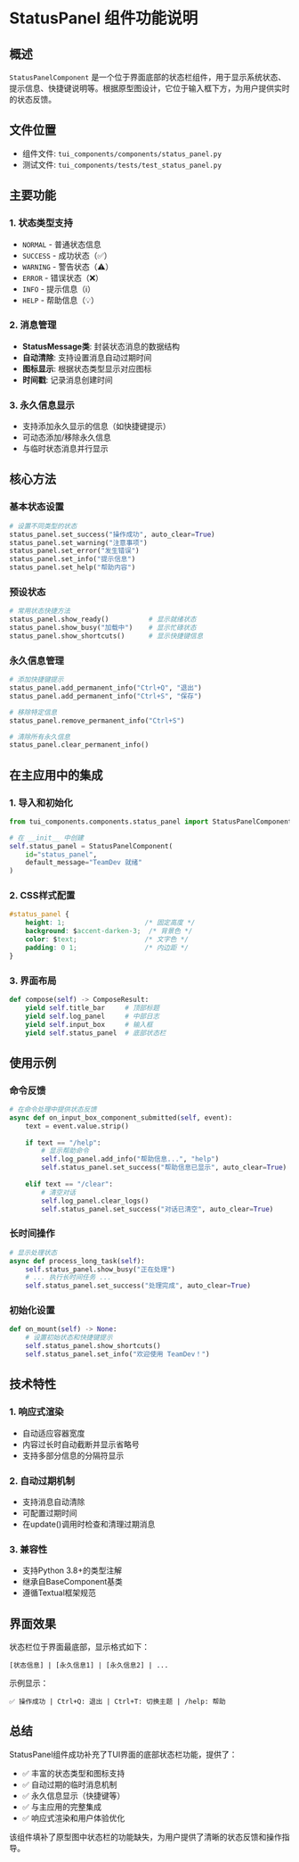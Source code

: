 # StatusPanel 组件功能说明

## 概述
`StatusPanelComponent` 是一个位于界面底部的状态栏组件，用于显示系统状态、提示信息、快捷键说明等。根据原型图设计，它位于输入框下方，为用户提供实时的状态反馈。

## 文件位置
- 组件文件: `tui_components/components/status_panel.py`
- 测试文件: `tui_components/tests/test_status_panel.py`

## 主要功能

### 1. 状态类型支持
- `NORMAL` - 普通状态信息
- `SUCCESS` - 成功状态（✅）
- `WARNING` - 警告状态（⚠️）
- `ERROR` - 错误状态（❌）
- `INFO` - 提示信息（ℹ️）
- `HELP` - 帮助信息（💡）

### 2. 消息管理
- **StatusMessage类**: 封装状态消息的数据结构
- **自动清除**: 支持设置消息自动过期时间
- **图标显示**: 根据状态类型显示对应图标
- **时间戳**: 记录消息创建时间

### 3. 永久信息显示
- 支持添加永久显示的信息（如快捷键提示）
- 可动态添加/移除永久信息
- 与临时状态消息并行显示

## 核心方法

### 基本状态设置
```python
# 设置不同类型的状态
status_panel.set_success("操作成功", auto_clear=True)
status_panel.set_warning("注意事项")
status_panel.set_error("发生错误")
status_panel.set_info("提示信息")
status_panel.set_help("帮助内容")
```

### 预设状态
```python
# 常用状态快捷方法
status_panel.show_ready()          # 显示就绪状态
status_panel.show_busy("加载中")    # 显示忙碌状态
status_panel.show_shortcuts()      # 显示快捷键信息
```

### 永久信息管理
```python
# 添加快捷键提示
status_panel.add_permanent_info("Ctrl+Q", "退出")
status_panel.add_permanent_info("Ctrl+S", "保存")

# 移除特定信息
status_panel.remove_permanent_info("Ctrl+S")

# 清除所有永久信息
status_panel.clear_permanent_info()
```

## 在主应用中的集成

### 1. 导入和初始化
```python
from tui_components.components.status_panel import StatusPanelComponent

# 在 __init__ 中创建
self.status_panel = StatusPanelComponent(
    id="status_panel", 
    default_message="TeamDev 就绪"
)
```

### 2. CSS样式配置
```css
#status_panel {
    height: 1;                    /* 固定高度 */
    background: $accent-darken-3;  /* 背景色 */
    color: $text;                 /* 文字色 */
    padding: 0 1;                 /* 内边距 */
}
```

### 3. 界面布局
```python
def compose(self) -> ComposeResult:
    yield self.title_bar     # 顶部标题
    yield self.log_panel     # 中部日志
    yield self.input_box     # 输入框
    yield self.status_panel  # 底部状态栏
```

## 使用示例

### 命令反馈
```python
# 在命令处理中提供状态反馈
async def on_input_box_component_submitted(self, event):
    text = event.value.strip()
    
    if text == "/help":
        # 显示帮助命令
        self.log_panel.add_info("帮助信息...", "help")
        self.status_panel.set_success("帮助信息已显示", auto_clear=True)
    
    elif text == "/clear":
        # 清空对话
        self.log_panel.clear_logs()
        self.status_panel.set_success("对话已清空", auto_clear=True)
```

### 长时间操作
```python
# 显示处理状态
async def process_long_task(self):
    self.status_panel.show_busy("正在处理")
    # ... 执行长时间任务 ...
    self.status_panel.set_success("处理完成", auto_clear=True)
```

### 初始化设置
```python
def on_mount(self) -> None:
    # 设置初始状态和快捷键提示
    self.status_panel.show_shortcuts()
    self.status_panel.set_info("欢迎使用 TeamDev！")
```

## 技术特性

### 1. 响应式渲染
- 自动适应容器宽度
- 内容过长时自动截断并显示省略号
- 支持多部分信息的分隔符显示

### 2. 自动过期机制
- 支持消息自动清除
- 可配置过期时间
- 在update()调用时检查和清理过期消息

### 3. 兼容性
- 支持Python 3.8+的类型注解
- 继承自BaseComponent基类
- 遵循Textual框架规范

## 界面效果

状态栏位于界面最底部，显示格式如下：
```
[状态信息] | [永久信息1] | [永久信息2] | ...
```

示例显示：
```
✅ 操作成功 | Ctrl+Q: 退出 | Ctrl+T: 切换主题 | /help: 帮助
```

## 总结

StatusPanel组件成功补充了TUI界面的底部状态栏功能，提供了：
- ✅ 丰富的状态类型和图标支持
- ✅ 自动过期的临时消息机制  
- ✅ 永久信息显示（快捷键等）
- ✅ 与主应用的完整集成
- ✅ 响应式渲染和用户体验优化

该组件填补了原型图中状态栏的功能缺失，为用户提供了清晰的状态反馈和操作指导。
